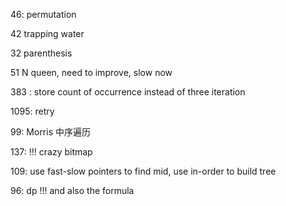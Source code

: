 46: permutation

42 trapping water

32 parenthesis

51 N queen, need to improve, slow now

383 : store count of occurrence instead of three iteration

1095: retry

99: Morris 中序遍历

137: !!! crazy bitmap

109: use fast-slow pointers to find mid, use in-order to build tree

96: dp !!! and also the formula